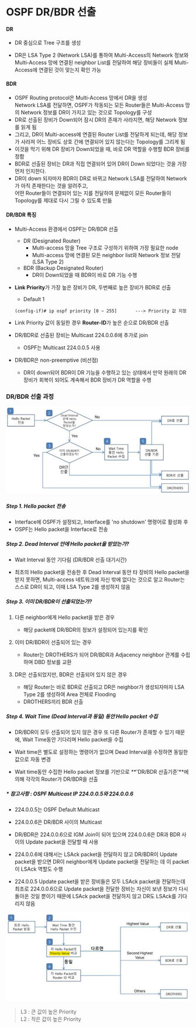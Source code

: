 OSPF DR/BDR 선출
===

#### DR
- DR 중심으로 Tree 구조를 생성

- DR은 LSA Type 2 (Network LSA)를 통하여 Multi-Access의 Network 정보와 Multi-Access 망에 연결된 neighbor List를 전달하여 해당 장비들이 실제 Multi-Access에 연결된 것이 맞는지 확인 가능


#### BDR
- OSPF Routing protocol은 Multi-Access 망에서 DR을 생성   
  Network LSA를 전달하면, OSPF가 작동되는 모든 Router들은 Multi-Access 망의 Network 정보를 DR이 가지고 있는 것으로 Topology를 구성
- DR로 선출된 장비가 Down되어 잠시 DR의 존재가 사라지면, 해당 Network 정보를 읽게 됨
- 그리고, DR이 Multi-access에 연결된 Router List를 전달하게 되는데, 해당 정보가 사라져 어느 장비도 상호 간에 연결되어 있지 않는다는 Topology를 그리게 됨
- 이것을 막기 위해 DR 장비가 Down되었을 때, 바로 DR 역할을 수행할 BDR 장비를 정함
- BDR로 선출된 장비는 DR과 직접 연결되어 있어 DR이 Down 되었다는 것을 가장 먼저 인지한다.
- DR이 down 되자마자 BDR이 DR로 바뀌고 Network LSA를 전달하여 Network가 아직 존재한다는 것을 알려주고,   
  어떤 Router들이 연결되어 있는 지를 전달하여 문제없이 모든 Router들이 Topology를 제대로 다시 그릴 수 있도록 만듦

#### DR/BDR 특징

- Multi-Access 환경에서 OSPF는 DR/BDR 선출
  - DR (Designated Router)
    - Multi-access 망을 Tree 구조로 구성하기 위하여 가장 필요한 node
    - Multi-access 망에 연결된 모든 neighbor list와 Network 정보 전달 (LSA Type 2)
  - BDR (Backup Designated Router)
    - DR이 Down되었을 때 BDR이 바로 DR 기능 수행

- **Link Priority**가 가장 높은 장비가 DR, 두번째로 높은 장비가 BDR로 선출
  - Default 1
  ```
  (config-if)# ip ospf priority [0 ~ 255]       ---> Priority 값 지정
  ```

- Link Priority 값이 동일한 경우 **Router-ID**가 높은 순으로 DR/BDR 선출

- DR/BDR로 선출된 장비는 Multicast 224.0.0.6에 추가로 join
  - OSPF는 Multicast 224.0.0.5 사용

- DR/BDR은 non-preemptive (비선점)
  - DR이 down되어 BDR이 DR 기능을 수행하고 있는 상태에서 만약 원래의 DR 장비가 회복이 되어도 계속해서 BDR 장비가 DR 역할을 수행


### DR/BDR 선출 과정

![](images/2023-07-22-18-14-28.png)

##### Step 1. Hello packet 전송
- Interface에 OSPF가 설정되고, Interface를 'no shutdown' 명령어로 활성화 후
- OSPF는 Hello packet을 Interface로 전송

##### Step 2. Dead Interval 안에 Hello packet을 받았는가?
- Wait Interval 동안 기다림 (DR/BDR 선출 대기시간)

- 최초의 Hello packet을 전송한 후 Dead Interval 동안 타 장비의 Hello packet을 받지 못하면, Multi-access 네트워크에 자신 밖에 없다는 것으로 알고 Router는 스스로 DR이 되고, 이때 LSA Type 2를 생성하지 않음

##### Step 3. 이미 DR/BDR이 선출되었는가?
1. 다른 neighbor에게 Hello packet을 받은 경우
   - 해당 packet에 DR/BDR의 정보가 설정되어 있는지를 확인

2. 이미 DR/BDR이 선출되어 있는 경우
   - Router는 DROTHERS가 되어 DR/BDR과 Adjacency neighbor 관계를 수립하며 DBD 정보를 교환

3. DR은 선출되었지만, BDR은 선출되어 있지 않은 경우
   - 해당 Router는 바로 BDR로 선출되고 DR은 neighbor가 생성되자마자 LSA Type 2를 생성하여 Area 전체로 Flooding
   - DROTHERS끼리 BDR 선출


##### Step 4. Wait Time (Dead Interval과 동일) 동안 Hello packet 수집
- DR/BDR이 모두 선출되어 있지 않은 경우 또 다른 Router가 존재할 수 있기 때문에, Wait Time동안 기다리며 Hello packet을 수집

- Wait time은 별도로 설정하는 명령어가 없으며 Dead Interval을 수정하면 동일한 값으로 자동 변경
- Wait time동안 수집한 Hello packet 정보를 기반으로 **'DR/BDR 선출기준'**에 의해 각각의 Router가 DR/BDR을 선출


##### * 참고사항 : OSPF Multicast IP 224.0.0.5와 224.0.0.6
- 224.0.0.5는 OSPF Default Multicast
- 224.0.0.6은 DR/BDR 사이의 Multicast

- DR/BDR은 224.0.0.6으로 IGM Join이 되어 있으며 224.0.0.6은 DR과 BDR 사이의 Update packet을 전달할 때 사용
- 224.0.0.6에 대해서는 LSAck packet을 전달하지 않고 DR/BDR이 Update packet을 받으면 DR이 neighbor에게 Update packet을 전달하는 데 이 packet이 LSAck 역할도 수행
- 224.0.0.5 Update packet을 받은 장비들은 모두 LSAck packet을 전달하는데 최초로 224.0.0.6으로 Update packet을 전달한 장비는 자신이 보낸 정보가 다시 돌아온 것일 뿐이기 때문에 LSAck packet을 전달하지 않고 DR도 LSAck를 기다리지 않음

![](images/2023-07-22-18-27-34.png)

> L3 : 큰 값이 높은 Priority   
> L2 : 작은 값이 높은 Priority

